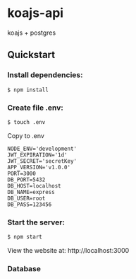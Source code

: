 # koajs-api
koajs + postgres

## Quickstart

### Install dependencies:
`
$ npm install
`

### Create file .env:

```bash
$ touch .env
```

Copy to .env
```
NODE_ENV='development'
JWT_EXPIRATION='1d'
JWT_SECRET='secretKey'
APP_VERSION='v1.0.0'
PORT=3000
DB_PORT=5432
DB_HOST=localhost
DB_NAME=express
DB_USER=root
DB_PASS=123456
```

### Start the server:
```bash
$ npm start
```

View the website at: http://localhost:3000

### Database
